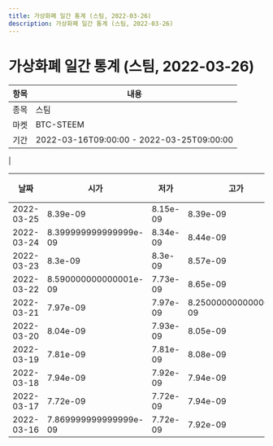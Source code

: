 ```yaml
---
title: 가상화폐 일간 통계 (스팀, 2022-03-26)
description: 가상화폐 일간 통계 (스팀, 2022-03-26)
---
```


가상화폐 일간 통계 (스팀, 2022-03-26)
===

|항목|내용|
|--|--|
|종목|스팀|
|마켓|BTC-STEEM|\i|종류|일 단위 캔들|
|기간|2022-03-16T09:00:00 - 2022-03-25T09:00:00
|

|날짜|시가|저가|고가|종가|비고|
|--|--|--|--|--|--|
|2022-03-25|8.39e-09|8.15e-09|8.39e-09|8.15e-09|    |
|2022-03-24|8.399999999999999e-09|8.34e-09|8.44e-09|8.39e-09|    |
|2022-03-23|8.3e-09|8.3e-09|8.57e-09|8.57e-09|    |
|2022-03-22|8.590000000000001e-09|7.73e-09|8.65e-09|8.1e-09|    |
|2022-03-21|7.97e-09|7.97e-09|8.250000000000001e-09|8.250000000000001e-09|    |
|2022-03-20|8.04e-09|7.93e-09|8.05e-09|7.93e-09|    |
|2022-03-19|7.81e-09|7.81e-09|8.08e-09|8.07e-09|    |
|2022-03-18|7.94e-09|7.92e-09|7.94e-09|7.94e-09|    |
|2022-03-17|7.72e-09|7.72e-09|7.94e-09|7.94e-09|    |
|2022-03-16|7.869999999999999e-09|7.72e-09|7.92e-09|7.72e-09|    |
